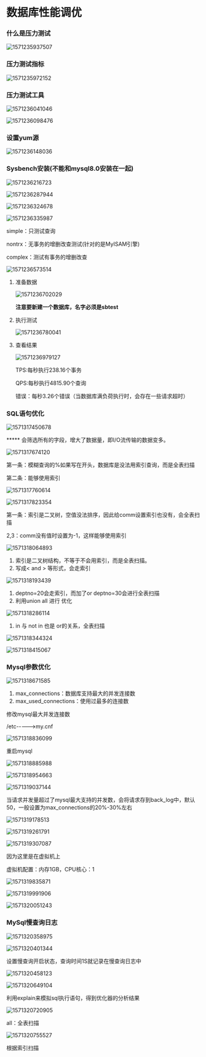 # 数据库性能调优

### 什么是压力测试

![1571235937507](.\数据库性能调优.assets\1571235937507.png)

### 压力测试指标

![1571235972152](.\数据库性能调优.assets\1571235972152.png)

### 压力测试工具

![1571236041046](.\数据库性能调优.assets\1571236041046.png)

![1571236098476](.\数据库性能调优.assets\1571236098476.png)

### 设置yum源

![1571236148036](.\数据库性能调优.assets\1571236148036.png)

### Sysbench安装(不能和mysql8.0安装在一起)

![1571236216723](.\数据库性能调优.assets\1571236216723.png)





![1571236287944](.\数据库性能调优.assets\1571236287944.png)

![1571236324678](.\数据库性能调优.assets\1571236324678.png)

![1571236335987](.\数据库性能调优.assets\1571236335987.png)

simple：只测试查询

nontrx：无事务的增删改查测试(针对的是MyISAM引擎)

complex：测试有事务的增删改查

![1571236573514](.\数据库性能调优.assets\1571236573514.png)

1. 准备数据

   ![1571236702029](.\数据库性能调优.assets\1571236702029.png)

   **注意要新建一个数据库，名字必须是sbtest**

2. 执行测试

   ![1571236780041](.\数据库性能调优.assets\1571236780041.png)

3. 查看结果

   ![1571236979127](.\数据库性能调优.assets\1571236979127.png)

   TPS:每秒执行238.16个事务

   QPS:每秒执行4815.90个查询

   错误：每秒3.26个错误（当数据库满负荷执行时，会存在一些请求超时）



### SQL语句优化

![1571317450678](.\数据库性能调优.assets\1571317450678.png)

***** 会筛选所有的字段，增大了数据量，即I/O流传输的数据变多。

![1571317674120](.\数据库性能调优.assets\1571317674120.png)

第一条：模糊查询的%如果写在开头，数据库是没法用索引查询，而是全表扫描

第二条：能够使用索引



![1571317760614](.\数据库性能调优.assets\1571317760614.png)

![1571317823354](.\数据库性能调优.assets\1571317823354.png)

第一条：索引是二叉树，空值没法排序，因此给comm设置索引也没有，会全表扫描

2,3：comm没有值时设置为-1，这样能够使用索引

![1571318064893](.\数据库性能调优.assets\1571318064893.png)

1.  索引是二叉树结构，不等于不会用索引，而是全表扫描。
2. 写成< and > 等形式，会走索引



![1571318193439](.\数据库性能调优.assets\1571318193439.png)

1. deptno=20会走索引，而加了or deptno=30会进行全表扫描
2. 利用union all 进行 优化

![1571318286114](.\数据库性能调优.assets\1571318286114.png)

1. in 与 not in 也是 or的关系，全表扫描



![1571318344324](.\数据库性能调优.assets\1571318344324.png)

![1571318415067](.\数据库性能调优.assets\1571318415067.png)

### Mysql参数优化

![1571318671585](.\数据库性能调优.assets\1571318671585.png)

1. max_connections：数据库支持最大的并发连接数
2. max_used_connections：使用过最多的连接数

修改mysql最大并发连接数

/etc----->my.cnf

![1571318836099](.\数据库性能调优.assets\1571318836099.png)

重启mysql

![1571318885988](.\数据库性能调优.assets\1571318885988.png)

![1571318954663](.\数据库性能调优.assets\1571318954663.png)

![1571319037144](.\数据库性能调优.assets\1571319037144.png)

当请求并发量超过了mysql最大支持的并发数，会将请求存到back_log中，默认50，一般设置为max_connections的20%-30%左右

![1571319178513](.\数据库性能调优.assets\1571319178513.png)

 ![1571319261791](.\数据库性能调优.assets\1571319261791.png)

![1571319307087](.\数据库性能调优.assets\1571319307087.png)

因为这里是在虚拟机上

虚拟机配置：内存1GB，CPU核心：1



![1571319835871](.\数据库性能调优.assets\1571319835871.png)

![1571319991906](.\数据库性能调优.assets\1571319991906.png)

![1571320051243](.\数据库性能调优.assets\1571320051243.png)



### MySql慢查询日志

![1571320358975](.\数据库性能调优.assets\1571320358975.png)

![1571320401344](.\数据库性能调优.assets\1571320401344.png)

设置慢查询开启状态，查询时间1S就记录在慢查询日志中

![1571320458123](.\数据库性能调优.assets\1571320458123.png)



![1571320649104](.\数据库性能调优.assets\1571320649104.png)

利用explain来模拟sql执行语句，得到优化器的分析结果

![1571320720905](.\数据库性能调优.assets\1571320720905.png)

all：全表扫描

![1571320755527](.\数据库性能调优.assets\1571320755527.png)

根据索引扫描



